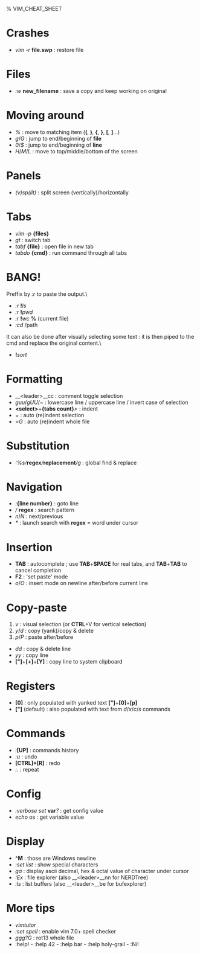 % VIM_CHEAT_SHEET

Crashes
=======
- *vim -r* __file.swp__ : restore file

Files
=====
- *:w* __new_filename__ : save a copy and keep working on original

Moving around
=============
- *%* : move to matching item (__(__, __)__, __{__, __}__, __[__, __]__...)
- *g*/*G* : jump to end/beginning of __file__
- *0*/*$* : jump to end/beginning of __line__
- *H*/*M*/*L* : move to top/middle/bottom of the screen

Panels
======
- *(v)sp(lit)* : split screen (vertically)/horizontally

Tabs
====
- *vim -p* __{files}__
- *gt* : switch tab
- *tabf* __{file}__ : open file in new tab
- *tabdo* __{cmd}__ : run command through all tabs

BANG!
=====
Preffix by *:r* to paste the output.\
- *:r* __!__*ls*
- *:r* __!__*pwd*
- *:r* __!__*wc* __%__ (current file)
- *:cd* /path


It can also be done after visually selecting some text : it is then piped to the cmd and replace the original content.\
- __!__*sort*


Formatting
==========
- __\<leader>__cc : comment toggle selection
- *guu*/*gUU*/*~* : lowercase line / uppercase line / invert case of selection
- __\<select\>__+__{tabs count}__*>* : indent
- *=* : auto (re)indent selection
- *=G* : auto (re)indent whole file

Substitution
============
- *:%s/*__regex__*/*__replacement__*/g* : global find & replace

Navigation
==========
- *:*__{line number}__ : goto line
- */* __regex__ : search pattern
- *n*/*N* : next/previous
- *\** : launch search with __regex__ = word under cursor

Insertion
=========
- __TAB__ : autocomplete ; use __TAB__+__SPACE__ for real tabs, and __TAB__+__TAB__ to cancel completion
- __F2__ : 'set paste' mode
- *o*/*O* : insert mode on newline after/before current line

Copy-paste
==========
1. *v* : visual selection (or __CTRL__+V for vertical selection)
2. *y*/*d* : copy (yank)/copy & delete
3. *p*/*P* : paste after/before
- *dd* : copy & delete line
- *yy* : copy line
- __["]__+__[+]__+__[Y]__ : copy line to system clipboard

Registers
=========
- __[0]__ : only populated with yanked text  __["]__+__[0]__+__[p]__
- __["]__ (default) : also populated with text from *d*/*x*/*c*/*s* commands

Commands
========
- *:*__[UP]__ : commands history
- *:u* : undo
- __[CTRL]+[R]__ : redo
- *:.* : repeat

Config
======
- *:verbose set* __var__*?* : get config value
- *echo* os : get variable value

Display
=======
- **^M** : those are Windows newline
- *:set list* : show special characters
- *ga* : display ascii decimal, hex & octal value of character under cursor
- *:Ex* : file explorer (also __\<leader>__nn for NERDTree)
- *:ls* : list buffers (also __\<leader>__be for bufexplorer)

More tips
=========
- *vimtutor*
- *:set spell* : enable vim 7.0+ spell checker
- *ggg?G* : rot13 whole file
- :help!  - :help 42  - :help bar  -  :help holy-grail  -  :Ni! 

